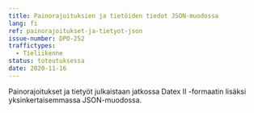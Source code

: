 ```yaml
---
title: Painorajoituksien ja tietöiden tiedot JSON-muodossa
lang: fi
ref: painorajoitukset-ja-tietyot-json
issue-number: DPO-252
traffictypes:
  - Tieliikenne
status: toteutuksessa
date: 2020-11-16
---
```


Painorajoitukset ja tietyöt julkaistaan jatkossa Datex II -formaatin
lisäksi yksinkertaisemmassa JSON-muodossa.
